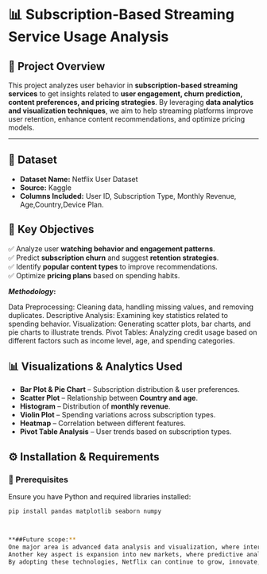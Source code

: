 # 📊 Subscription-Based Streaming Service Usage Analysis  

## 📝 Project Overview  
This project analyzes user behavior in **subscription-based streaming services** to get insights related to **user engagement, churn prediction, content preferences, and pricing strategies**. By leveraging **data analytics and visualization techniques**,
we aim to help streaming platforms improve user retention, enhance content recommendations, and optimize pricing models.  

---

## 📂 Dataset  
- **Dataset Name:** Netflix User Dataset  
- **Source:** Kaggle 
- **Columns Included:** User ID, Subscription Type, Monthly Revenue, Age,Country,Device Plan. 


## 🎯 Key Objectives  
✅ Analyze user **watching behavior and engagement patterns**.  
✅ Predict **subscription churn** and suggest **retention strategies**.  
✅ Identify **popular content types** to improve recommendations.  
✅ Optimize **pricing plans** based on spending habits.   

***Methodology*:**

Data Preprocessing: Cleaning data, handling missing values, and removing duplicates.
Descriptive Analysis: Examining key statistics related to spending behavior.
Visualization: Generating scatter plots, bar charts, and pie charts to illustrate trends.
Pivot Tables: Analyzing credit usage based on different factors such as income level, age, and spending categories.

## 📊 Visualizations & Analytics Used  
- **Bar Plot & Pie Chart** – Subscription distribution & user preferences.  
- **Scatter Plot** – Relationship between **Country and age**.  
- **Histogram** – Distribution of **monthly revenue**.  
- **Violin Plot** – Spending variations across subscription types.  
- **Heatmap** – Correlation between different features.  
- **Pivot Table Analysis** – User trends based on subscription types.

## ⚙️ Installation & Requirements  
### 🔹 Prerequisites  
Ensure you have Python and required libraries installed:  
```bash
pip install pandas matplotlib seaborn numpy



**##Future scope:**
One major area is advanced data analysis and visualization, where interactive dashboards and geographic visualizations can provide deeper insights into user behavior and subscription trends.
Another key aspect is expansion into new markets, where predictive analytics can identify potential regions for growth based on user demographics and content preferences.
By adopting these technologies, Netflix can continue to grow, innovate, and maintain its position as a global leader in the streaming industry.

